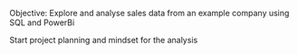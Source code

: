 Objective:
Explore and analyse sales data from an example company using SQL and PowerBi

Start project planning and mindset for the analysis


